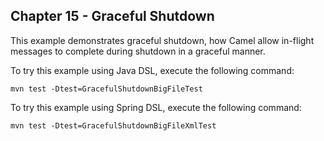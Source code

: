 Chapter 15 - Graceful Shutdown
--------------------------

This example demonstrates graceful shutdown, how Camel allow in-flight messages to complete
during shutdown in a graceful manner.

To try this example using Java DSL, execute the following command:

    mvn test -Dtest=GracefulShutdownBigFileTest

To try this example using Spring DSL, execute the following command:

    mvn test -Dtest=GracefulShutdownBigFileXmlTest


